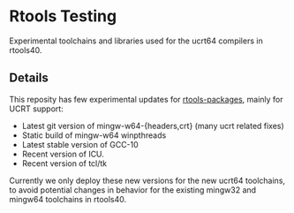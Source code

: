 # Rtools Testing

Experimental toolchains and libraries used for the ucrt64 compilers in rtools40.

## Details

This reposity has few experimental updates for [rtools-packages](https://github.com/r-windows/rtools-packages), mainly for UCRT support:

 - Latest git version of mingw-w64-{headers,crt} (many ucrt related fixes)
 - Static build of mingw-w64 winpthreads 
 - Latest stable version of GCC-10
 - Recent version of ICU.
 - Recent version of tcl/tk

Currently we only deploy these new versions for the new ucrt64 toolchains, to avoid potential changes in behavior for the existing mingw32 and mingw64 toolchains in rtools40.
